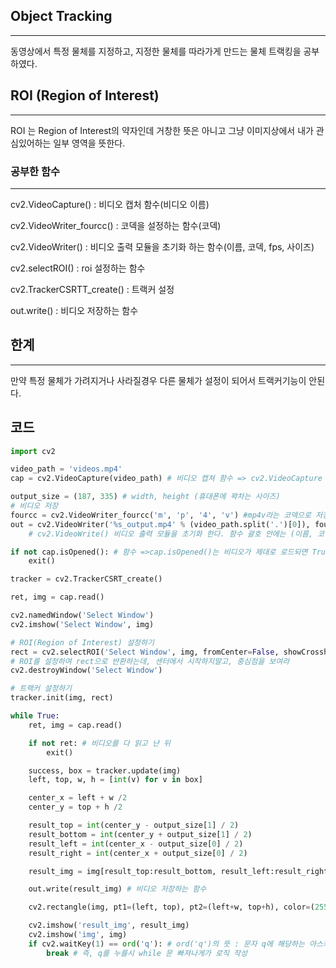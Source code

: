 ## Object Tracking

---

동영상에서 특정 물체를 지정하고, 지정한 물체를 따라가게 만드는 물체 트랙킹을 공부하였다.

## ROI (Region of Interest)

---

ROI 는 Region of Interest의 약자인데 거창한 뜻은 아니고 그냥 이미지상에서 내가 관심있어하는 일부 영역을 뜻한다.

### 공부한 함수

---

cv2.VideoCapture() : 비디오 캡처 함수(비디오 이름)

cv2.VideoWriter_fourcc() : 코덱을 설정하는 함수(코덱)

cv2.VideoWriter() : 비디오 출력 모듈을 초기화 하는 함수(이름, 코덱, fps, 사이즈)

cv2.selectROI() : roi 설정하는 함수

cv2.TrackerCSRTT_create() : 트랙커 설정

out.write() : 비디오 저장하는 함수

## 한계

---

만약 특정 물체가 가려지거나 사라질경우 다른 물체가 설정이 되어서 트랙커기능이 안된다.

## 코드

```python
import cv2

video_path = 'videos.mp4'
cap = cv2.VideoCapture(video_path) # 비디오 캡쳐 함수 => cv2.VideoCapture

output_size = (187, 335) # width, height (휴대폰에 꽉차는 사이즈)
# 비디오 저장
fourcc = cv2.VideoWriter_fourcc('m', 'p', '4', 'v') #mp4v라는 코덱으로 저장
out = cv2.VideoWriter('%s_output.mp4' % (video_path.split('.')[0]), fourcc, cap.get(cv2.CAP_PROP_FPS), output_size)
    # cv2.VideoWrite() 비디오 출력 모듈을 초기화 한다. 함수 괄호 안에는 (이름, 코덱, fps, 사이즈)

if not cap.isOpened(): # 함수 =>cap.isOpened()는 비디오가 제대로 로드되면 True 반환
    exit()

tracker = cv2.TrackerCSRT_create()

ret, img = cap.read()

cv2.namedWindow('Select Window')
cv2.imshow('Select Window', img)

# ROI(Region of Interest) 설정하기
rect = cv2.selectROI('Select Window', img, fromCenter=False, showCrosshair=True)
# ROI를 설정하여 rect으로 반환하는데, 센터에서 시작하지말고, 중심점을 보여라
cv2.destroyWindow('Select Window')

# 트랙커 설정하기
tracker.init(img, rect)

while True:
    ret, img = cap.read()

    if not ret: # 비디오를 다 읽고 난 뒤
        exit()

    success, box = tracker.update(img)
    left, top, w, h = [int(v) for v in box]

    center_x = left + w /2
    center_y = top + h /2

    result_top = int(center_y - output_size[1] / 2)
    result_bottom = int(center_y + output_size[1] / 2)
    result_left = int(center_x - output_size[0] / 2)
    result_right = int(center_x + output_size[0] / 2)

    result_img = img[result_top:result_bottom, result_left:result_right].copy()

    out.write(result_img) # 비디오 저장하는 함수

    cv2.rectangle(img, pt1=(left, top), pt2=(left+w, top+h), color=(255, 255, 255), thickness=3)

    cv2.imshow('result_img', result_img)
    cv2.imshow('img', img)
    if cv2.waitKey(1) == ord('q'): # ord('q')의 뜻 : 문자 q에 해당하는 아스키코드를 int로 반환한다.
        break # 즉, q를 누를시 while 문 빠져나게가 로직 작성
```
